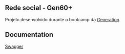 
## Rede social - Gen60+
Projeto desenvolvido durante o bootcamp da [Generation](https://brazil.generation.org/).


  
## Documentation

[Swagger](https://gen60plus.herokuapp.com/)